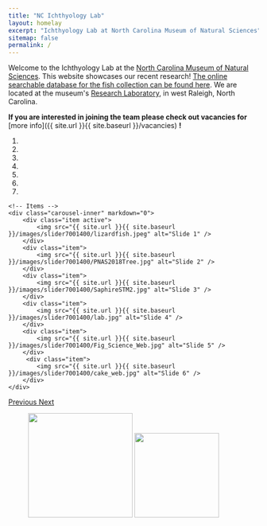 ```yaml
---
title: "NC Ichthyology Lab"
layout: homelay
excerpt: "Ichthyology Lab at North Carolina Museum of Natural Sciences"
sitemap: false
permalink: /
---
```


Welcome to the Ichthyology Lab at the [North Carolina Museum of Natural Sciences](http://www.naturalsciences.org). This website showcases our recent research! [The online searchable database for the fish collection can be found here](https://collections.naturalsciences.org/search/ichthyology). We are located at the museum's [Research Laboratory](https://naturalsciences.org/research-collections/laboratories/research-lab), in west Raleigh, North Carolina. 

 **If you are interested in joining the team please check out vacancies for** [more info]({{ site.url }}{{ site.baseurl }}/vacancies) **!**



<div markdown="0" id="carousel" class="carousel slide" data-ride="carousel" data-interval="4000" data-pause="hover" >
    <!-- Menu -->
    <ol class="carousel-indicators">
        <li data-target="#carousel" data-slide-to="0" class="active"></li>
        <li data-target="#carousel" data-slide-to="1"></li>
        <li data-target="#carousel" data-slide-to="2"></li>
        <li data-target="#carousel" data-slide-to="3"></li>
        <li data-target="#carousel" data-slide-to="4"></li>
        <li data-target="#carousel" data-slide-to="5"></li>
        <li data-target="#carousel" data-slide-to="6"></li>
    </ol>

    <!-- Items -->
    <div class="carousel-inner" markdown="0">
        <div class="item active">
            <img src="{{ site.url }}{{ site.baseurl }}/images/slider7001400/lizardfish.jpeg" alt="Slide 1" />
        </div>
        <div class="item">
            <img src="{{ site.url }}{{ site.baseurl }}/images/slider7001400/PNAS2018Tree.jpg" alt="Slide 2" />
        </div>
        <div class="item">
            <img src="{{ site.url }}{{ site.baseurl }}/images/slider7001400/SaphireSTM2.jpg" alt="Slide 3" />
        </div>
        <div class="item">
            <img src="{{ site.url }}{{ site.baseurl }}/images/slider7001400/lab.jpg" alt="Slide 4" />
        </div>
        <div class="item">
            <img src="{{ site.url }}{{ site.baseurl }}/images/slider7001400/Fig_Science_Web.jpg" alt="Slide 5" />
        </div>       
         <div class="item">
            <img src="{{ site.url }}{{ site.baseurl }}/images/slider7001400/cake_web.jpg" alt="Slide 6" />
        </div>
    </div>
  <a class="left carousel-control" href="#carousel" role="button" data-slide="prev">
    <span class="glyphicon glyphicon-chevron-left" aria-hidden="true"></span>
    <span class="sr-only">Previous</span>
  </a>
  <a class="right carousel-control" href="#carousel" role="button" data-slide="next">
    <span class="glyphicon glyphicon-chevron-right" aria-hidden="true"></span>
    <span class="sr-only">Next</span>
  </a>
</div>


<figure class="fourth">
  <img src="{{ site.url }}{{ site.baseurl }}/images/logopic/Logo_NCMNS.jpg" style="width: 210px">
  <img src="{{ site.url }}{{ site.baseurl }}/images/logopic/ncsu.jpg" style="width: 170px">
</figure>
